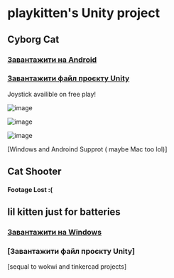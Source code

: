 # playkitten's Unity project

## Cyborg Cat

### [Завантажити на Android](https://github.com/robocode-pb/RC2024/raw/main/Su/Su16UB/Su16UB10/Su16UB10CatPlatformer.apk?download=)

### [Завантажити файл проєкту Unity](https://github.com/robocode-pb/RC2024/raw/main/Su/Su16UB/Su16UB10/Su16UB10CatPlatformer.unitypackage?download=)

Joystick availible on free play!

![image](https://github.com/robocode-pb/RC2023/assets/172953581/18b689f4-8b5e-4efb-bc2d-18b312a751a3)

![image](https://github.com/robocode-pb/RC2023/assets/172953581/32868ff5-b668-4e49-a055-35fb205e86fc)

![image](https://github.com/robocode-pb/RC2023/assets/172953581/52384638-8b0b-40b6-85c4-126638714644)

[Windows and Androind Supprot ( maybe Mac too lol)]

## Cat Shooter

#### Footage Lost :( 

## lil kitten just for batteries

### [Завантажити на Windows](i_exe.rar)

### [Завантажити файл проєкту Unity]
[sequal to wokwi and tinkercad projects]
